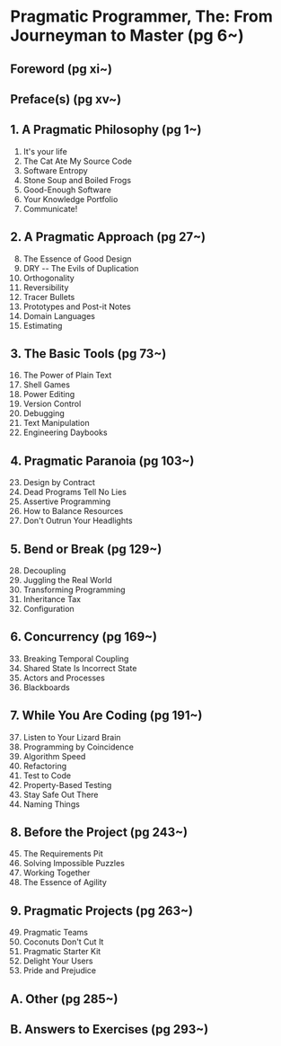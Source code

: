 # Pragmatic Programmer, The: From Journeyman to Master (pg 6~)

## Foreword (pg xi~)

## Preface(s) (pg xv~)

## 1. A Pragmatic Philosophy (pg 1~)

1. It's your life
2. The Cat Ate My Source Code
3. Software Entropy
4. Stone Soup and Boiled Frogs
5. Good-Enough Software
6. Your Knowledge Portfolio
7. Communicate!

## 2. A Pragmatic Approach (pg 27~)

8. The Essence of Good Design
9. DRY -- The Evils of Duplication
10. Orthogonality
11. Reversibility
12. Tracer Bullets
13. Prototypes and Post-it Notes
14. Domain Languages
15. Estimating

## 3. The Basic Tools (pg 73~)

16. The Power of Plain Text
17. Shell Games
18. Power Editing
19. Version Control
20. Debugging
21. Text Manipulation
22. Engineering Daybooks

## 4. Pragmatic Paranoia (pg 103~)

23. Design by Contract
24. Dead Programs Tell No Lies
25. Assertive Programming
26. How to Balance Resources
27. Don't Outrun Your Headlights

## 5. Bend or Break (pg 129~)

28. Decoupling
29. Juggling the Real World
30. Transforming Programming
31. Inheritance Tax
32. Configuration

## 6. Concurrency (pg 169~)

33. Breaking Temporal Coupling
34. Shared State Is Incorrect State
35. Actors and Processes
36. Blackboards

## 7. While You Are Coding (pg 191~)

37. Listen to Your Lizard Brain
38. Programming by Coincidence
39. Algorithm Speed
40. Refactoring
41. Test to Code
42. Property-Based Testing
43. Stay Safe Out There
44. Naming Things

## 8. Before the Project (pg 243~)

45. The Requirements Pit
46. Solving Impossible Puzzles
47. Working Together
48. The Essence of Agility

## 9. Pragmatic Projects (pg 263~)

49. Pragmatic Teams
50. Coconuts Don't Cut It
51. Pragmatic Starter Kit
52. Delight Your Users
53. Pride and Prejudice

## A. Other (pg 285~)

## B. Answers to Exercises (pg 293~)
